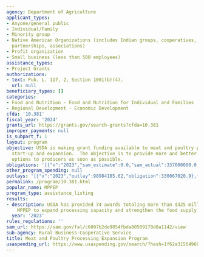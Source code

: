 ```yaml
---
agency: Department of Agriculture
applicant_types:
- Anyone/general public
- Individual/Family
- Minority group
- Native American Organizations (includes Indian groups, cooperatives, corporations,
  partnerships, associations)
- Profit organization
- Small business (less than 500 employees)
assistance_types:
- Project Grants
authorizations:
- text: Pub. L. 117, 2, Section 1001(b)(4).
  url: null
beneficiary_types: []
categories:
- Food and Nutrition - Food and Nutrition for Individual and Families
- Regional Development - Economic Development
cfda: '10.381'
fiscal_year: '2024'
grants_url: https://grants.gov/search-grants?cfda=10.381
improper_payments: null
is_subpart_f: 1
layout: program
objective: USDA is making grant funding available to meat and poultry processors for
  start-up and expansion.  The objective is to provide more and better processing
  options to producers as soon as possible.
obligations: '[{"x":"2023","sam_estimate":0.0,"sam_actual":337000000.0,"usa_spending_actual":330067020.9},{"x":"2024","sam_estimate":0.0,"sam_actual":0.0,"usa_spending_actual":0.0},{"x":"2025","sam_estimate":0.0,"sam_actual":3000000.0,"usa_spending_actual":0.0}]'
other_program_spending: null
outlays: '[{"x":"2023","outlay":98984185.62,"obligation":330067020.9},{"x":"2024","outlay":0.0,"obligation":0.0},{"x":"2025","outlay":0.0,"obligation":0.0}]'
permalink: /program/10.381.html
popular_name: MPPEP
program_type: assistance_listing
results:
- description: USDA has provided 74 awards totaling more than $325 million through
    MPPEP to expand processing capacity and strengthen the food supply chain.
  year: '2023'
rules_regulations: ''
sam_url: https://sam.gov/fal/c6097b2de9854fbda80509178d8a1142/view
sub-agency: Rural Business-Cooperative Service
title: Meat and Poultry Processing Expansion Program
usaspending_url: https://www.usaspending.gov/search/?hash=1f62a3156496be952a0b2d6a7b71cbf6
---
```

